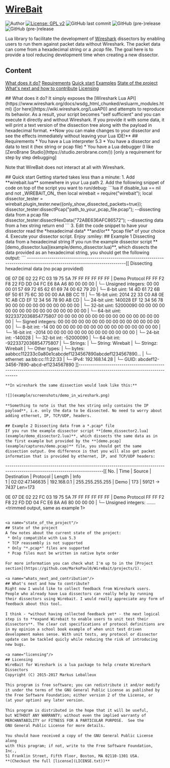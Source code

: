 # [WireBait](https://github.com/MarkoPaul0/WireBait)

![Author](https://img.shields.io/badge/author-MarkoPaul0-red.svg?style=flat-square)
[![License: GPL v2](https://img.shields.io/badge/License-GPL%20v2-blue.svg?style=flat-square)](https://www.gnu.org/licenses/old-licenses/gpl-2.0.en.html)
![GitHub last commit](https://img.shields.io/github/last-commit/MarkoPaul0/WireBait.svg?style=flat-square&maxAge=300)
![GitHub (pre-)release](https://img.shields.io/github/release/MarkoPaul0/WireBait/all.svg?style=flat-square)
![GitHub (pre-)release](https://img.shields.io/github/commits-since/MarkoPaul0/WireBait/latest.svg?style=flat-square)
<!--
![GitHub release](https://img.shields.io/github/release/MarkoPaul0/WireBait/all.svg?style=flat-square)
-->

Lua library to facilitate the development of [Wireshark](https://www.wireshark.org/) dissectors by enabling users to run them against packet data without Wireshark. The packet data can come from a hexadecimal string or a *.pcap* file.
The goal here is to provide a tool reducing development time when creating a new dissector.

## Content
[What does it do?](#what_does_it_do)
[Requirements](#requirements)
[Quick start](#quick_start)
[Examples](#examples)
[State of the project](#state_of_the_project)
[What's next and how to contribute](#whats_next_and_contribution)
[Licensing](#licensing)

<a name="requirements"/>
## What does it do?
It simply exposes the [Wireshark Lua API](https://www.wireshark.org/docs/wsdg_html_chunked/wsluarm_modules.html) ([or here](https://wiki.wireshark.org/LuaAPI)) and attempts to reproduce its behavior. As a result, your script becomes "self sufficient" and you can execute it directly and without Wireshark. If you provide it with some data, it will print a text version of the dissection tree along with the payload in hexadecimal format. **Now you can make changes to your dissector and see the effects immediately without leaving your Lua IDE!**

<a name="what_does_it_do"/>
## Requirements
  * You have a Lua interpreter 5.3
  * You have a dissector and data to test it (hex string or pcap file)
  * You have a Lua debugger (I like [ZeroBrane Studio](https://studio.zerobrane.com/)) [only a requirement for step by step debugging]
  
Note that WireBait does not interact at all with Wireshark.

<a name="quick_start"/>
## Quick start
Getting started takes less than a minute:
  1. Add **wirebait.lua** somewhere in your Lua path
  2. Add the following snippet of code on top of the script you want to run/debug:
```lua
    if disable_lua == nil and not _WIREBAIT_ON_ then
      local wirebait = require("wirebait");
      local dissector_tester = wirebait.plugin_tester.new({only_show_dissected_packets=true});
      dissector_tester:dissectPcap("path_to_your_pcap_file.pcap");  --dissecting data from a pcap file
      dissector_tester:dissectHexData("72ABE636AFC86572");	    --dissecting data from a hex string	
      return
    end
```
  3. Edit the code snippet to have your dissector read the *hexadecimal data* **and/or** *pcap file* of your choice
  4. Execute your dissector script. Enjoy :smiley:
  
 <a name="examples"/>
 ## Example 1 Dissecting data from a hexadecimal string
  If you run the example dissector script **[demo_dissector.lua](example/demo_dissector.lua)**, which dissects the data provided as an hexadecimal string, you should get the following output:
  ```
------------------------------------------------------------------------------------------------------------------------------[[
Dissecting hexadecimal data (no pcap provided)

 0E 07 DE 02 22 FC 03 19   75 5A 7F FF FF FF FF FF  |  Demo Protocol
 FF FF F2 F8 22 FD DD 04   FC E6 8A A6 80 00 00 00  |  └─ Unsigned integers:
 00 00 00 01 57 69 72 65   62 61 69 74 00 62 79 20  |     └─ 8-bit uint: 14
 4D 61 72 6B 6F 50 61 75   6C 30 00 00 AA BB CC 11  |     └─ 16-bit uint: 2014
 22 33 C0 A8 0E 1C AB CD   EF 12 34 56 78 90 AB CD  |     └─ 24-bit uint: 140028
 EF 12 34 56 78 90 00 00   00 00 00 00 00 00 00 00  |     └─ 32-bit uint: 52000090
 00 00 00 00 00 00 00 00   00 00 00 00 00 00 00 00  |     └─ 64-bit uint: 9223372036854775807
 00 00 00 00 00 00 00 00   00 00 00 00 00 00 00 00  |  └─ Signed integers:
 00 00 00 00 00 00 00 00   00 00 00 00 00 00 00 00  |     └─ 8-bit int: -14
 00 00 00 00 00 00 00 00   00 00 00 00 00 00 00 00  |     └─ 16-bit int: -2014
 00 00 00 00 00 00 00 00   00 00 00 00 00           |     └─ 24-bit int: -140028
                                                     |     └─ 32-bit int: -52000090
                                                     |     └─ 64-bit int: -9223372036854775807
                                                     |  └─ Strings:
                                                     |     └─ String: Wirebait
                                                     |     └─ Stringz: Wirebait
                                                     |  └─ Other types:
                                                     |     └─ bytes: aabbcc112233c0a80e1cabcdef1234567890abcdef1234567890...
                                                     |     └─ ethernet: aa:bb:cc:11:22:33
                                                     |     └─ IPv4: 192.168.14.28
                                                     |     └─ GUID: abcdef12-3456-7890-abcd-ef1234567890
]]------------------------------------------------------------------------------------------------------------------------------
  ```
**In wireshark the same dissection would look like this:**

![](example/screenshots/demo_in_wireshark.png)

**Something to note is that the hex string only contains the IP payload**, i.e. only the data to be dissected. No need to worry about adding ethernet, IP, TCP/UDP, headers.

 ## Example 2 Dissecting data from a *.pcap* file
  If you run the example dissector script **[demo_dissector2.lua](example/demo_dissector2.lua)**, which dissects the same data as in the first example but provided by the **[demo.pcap](example/captures/demo.pcap)** file, you should get the same dissection output. One difference is that you will also get packet information that is provided by ethernet, IP, and TCP/UDP headers:
 ```
------------------------------------------------------------------------------------------------------------------------------[[
No.         | Time                | Source            | Destination       | Protocol  | Length    | Info          
1           | 02:02:47.146635     | 192.168.0.1       | 255.255.255.255   | Demo      | 173       | 59121 → 7437  Len=173 

 0E 07 DE 02 22 FC 03 19   75 5A 7F FF FF FF FF FF  |  Demo Protocol
 FF FF F2 F8 22 FD DD 04   FC E6 8A A6 80 00 00 00  |  └─ Unsigned integers:
 .......<trimmed output, same as example 1>
 ```

<a name="state_of_the_project"/>
## State of the project
A few notes about the current state of the project:
  * Only compatible with Lua 5.3
  * TCP reassembly is not supported
  * Only "*.pcap*" files are supported
  * Pcap files must be written in native byte order
  
For more information you can check what I'm up to in the [Project section](https://github.com/MarkoPaul0/WireBait/projects/1).
  
<a name="whats_next_and_contribution"/>
## What's next and how to contribute?
Right now I would like to collect feedback from Wireshark users. People who already have Lua dissectors can really help by running their dissectors using Wirebait. I would really appreciate any form of feedback about this tool.

I think - *without having collected feedback yet* - the next logical step is to **expand Wirebait to enable users to unit test their dissectors**. The clear cut specifications of protocol definitions are in my opinion a school book example of when unit test driven development makes sense. With unit tests, any protocol or dissector update can be tackled quicly while reducing the risk of introducing new bugs.

<a name="licensing"/>
## Licensing 
WireBait for Wireshark is a lua package to help create Wireshark Dissectors
Copyright (C) 2015-2017 Markus Leballeux

This program is free software; you can redistribute it and/or modify
it under the terms of the GNU General Public License as published by
the Free Software Foundation; either version 2 of the License, or
(at your option) any later version.

This program is distributed in the hope that it will be useful,
but WITHOUT ANY WARRANTY; without even the implied warranty of
MERCHANTABILITY or FITNESS FOR A PARTICULAR PURPOSE.  See the
GNU General Public License for more details.

You should have received a copy of the GNU General Public License along
with this program; if not, write to the Free Software Foundation, Inc.,
51 Franklin Street, Fifth Floor, Boston, MA 02110-1301 USA.
**(Checkout the full [license](LICENSE.txt))**
